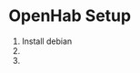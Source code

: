 
# OpenHab Setup
1. Install debian
2. 
3. 
<!--stackedit_data:
eyJoaXN0b3J5IjpbLTEwNTA2Mjg0MzUsLTExMzMwNzcwMDJdfQ
==
-->